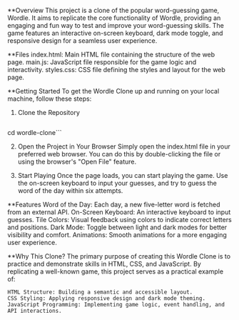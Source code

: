 <!-- 
- What
- How
- Why
-->

**Overview
This project is a clone of the popular word-guessing game, Wordle. 
It aims to replicate the core functionality of Wordle, providing an engaging and fun way to test and improve your word-guessing skills. 
The game features an interactive on-screen keyboard, dark mode toggle, and responsive design for a seamless user experience.

**Files
index.html: Main HTML file containing the structure of the web page.
main.js: JavaScript file responsible for the game logic and interactivity.
styles.css: CSS file defining the styles and layout for the web page.

**Getting Started
To get the Wordle Clone up and running on your local machine, follow these steps:

  1. Clone the Repository
     ```git clone https://github.com/yourusername/wordle-clone.git
  cd wordle-clone```

  2. Open the Project in Your Browser
     Simply open the index.html file in your preferred web browser. You can do this by double-clicking the file or using the browser's "Open File" feature.

  3. Start Playing
     Once the page loads, you can start playing the game. Use the on-screen keyboard to input your guesses, and try to guess the word of the day within six attempts.

**Features
    Word of the Day: Each day, a new five-letter word is fetched from an external API.
    On-Screen Keyboard: An interactive keyboard to input guesses.
    Tile Colors: Visual feedback using colors to indicate correct letters and positions.
    Dark Mode: Toggle between light and dark modes for better visibility and comfort.
    Animations: Smooth animations for a more engaging user experience.

**Why This Clone?
  The primary purpose of creating this Wordle Clone is to practice and demonstrate skills in HTML, CSS, and JavaScript. By replicating a well-known game, this project serves as a practical example of:

    HTML Structure: Building a semantic and accessible layout.
    CSS Styling: Applying responsive design and dark mode theming.
    JavaScript Programming: Implementing game logic, event handling, and API interactions.
